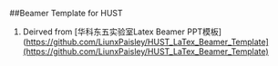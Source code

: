 ##Beamer Template for HUST

1. Deirved from [华科东五实验室Latex Beamer PPT模板](https://github.com/LiunxPaisley/HUST_LaTex_Beamer_Template](https://github.com/LiunxPaisley/HUST_LaTex_Beamer_Template)


